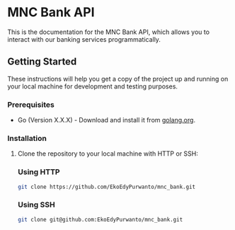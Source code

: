 # MNC Bank API

This is the documentation for the MNC Bank API, which allows you to interact with our banking services programmatically.

## Getting Started

These instructions will help you get a copy of the project up and running on your local machine for development and testing purposes.

### Prerequisites

- Go (Version X.X.X) - Download and install it from [golang.org](https://golang.org/).

### Installation

1. Clone the repository to your local machine with HTTP or SSH:
   ### Using HTTP
   ```bash
   git clone https://github.com/EkoEdyPurwanto/mnc_bank.git
   ```
   ### Using SSH
   ```bash
   git clone git@github.com:EkoEdyPurwanto/mnc_bank.git
   ```

